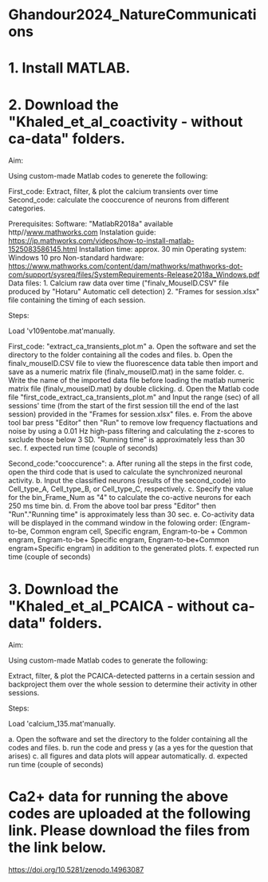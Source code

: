 # Ghandour2024_NatureCommunications

# 1. Install MATLAB.

# 2. Download the "Khaled_et_al_coactivity - without ca-data" folders.
   Aim:

Using custom-made Matlab codes to generete the following:

First_code: Extract, filter, & plot the calcium transients over time
Second_code: calculate the cooccurence of neurons from different categories.

Prerequisites:
Software: "MatlabR2018a" available http//www.mathworks.com
Instalation guide: https://jp.mathworks.com/videos/how-to-install-matlab-1525083586145.html
Installation time: approx. 30 min
Operating system: Windows 10 pro
Non-standard hardware: https://www.mathworks.com/content/dam/mathworks/mathworks-dot-com/support/sysreq/files/SystemRequirements-Release2018a_Windows.pdf
Data files: 1. Calcium raw data over time ("finalv_MouseID.CSV" file produced by "Hotaru" Automatic cell detection) 
	    2. "Frames for session.xlsx" file containing the timing of each session.

Steps:

Load 'v109entobe.mat'manually.

First_code: "extract_ca_transients_plot.m"
a. Open the software and set the directory to the folder containing all the codes and files.
b. Open the finalv_mouseID.CSV file to view the fluorescence data table then import and save as a numeric matrix file (finalv_mouseID.mat) in the same folder.
c. Write the name of the imported data file before loading the matlab numeric matrix file (finalv_mouseID.mat) by double clicking.
d. Open the Matlab code file "first_code_extract_ca_transients_plot.m" and Input the range (sec) of all sessions' time (from the start of the first session till the end of the last session) provided in the "Frames for session.xlsx" files.
e. From the above tool bar press "Editor" then "Run" to remove low frequency flactuations and noise by using a 0.01 Hz high-pass filtering and calculating the z-scores to sxclude those below 3 SD. "Running time" is approximately less than 30 sec. 
f. expected run time (couple of seconds)


Second_code:"cooccurence":
a. After runing all the steps in the first code, open the third code that is used to calculate the synchronized neuronal activity.
b. Input the classified neurons (results of the second_code) into Cell_type_A, Cell_type_B, or Cell_type_C, respectively.
c. Specify the value for the bin_Frame_Num as "4" to calculate the co-active neurons for each 250 ms time bin.
d. From the above tool bar press "Editor" then "Run"."Running time" is approximately less than 30 sec.
e. Co-activity data will be displayed in the command window in the folowing order: (Engram-to-be, Common engram cell, Specific engram, Engram-to-be + Common engram, Engram-to-be+ Specific engram, Engram-to-be+Common engram+Specific engram) in addition to the generated plots.
f. expected run time (couple of seconds)


# 3. Download the "Khaled_et_al_PCAICA - without ca-data" folders.
Aim:

Using custom-made Matlab codes to generate the following:

Extract, filter, & plot the PCAICA-detected patterns in a certain session and backproject them over the whole session to determine their activity in other sessions.


   Steps:

Load 'calcium_135.mat'manually.

a. Open the software and set the directory to the folder containing all the codes and files.
b. run the code and press y (as a yes for the question that arises)
c. all figures and data plots will appear automatically.
d. expected run time (couple of seconds) 
# Ca2+ data for running the above codes are uploaded at the following link. Please download the files from the link below.
https://doi.org/10.5281/zenodo.14963087


